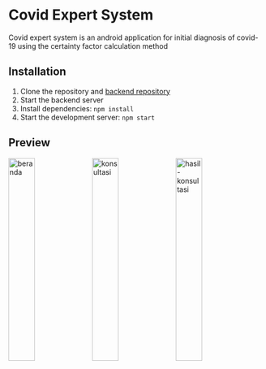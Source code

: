 # Covid Expert System

Covid expert system is an android application for initial diagnosis of covid-19 using the certainty factor calculation method
## Installation


1. Clone the repository and [backend repository](https://github.com/rsudanta/exsys-api)
2. Start the backend server
2. Install dependencies: ``npm install``
3. Start the development server: ``npm start``

## Preview
<a href="https://ibb.co/0CgZbJr"><img src="https://i.ibb.co/F5SJT7z/beranda.png" alt="beranda" width="32%" /></a>
<a href="https://ibb.co/wRqL68B"><img src="https://i.ibb.co/80wB8GN/konsultasi.png" alt="konsultasi" width="32%" /></a>
<a href="https://ibb.co/dG9YBgC"><img src="https://i.ibb.co/0hNbqt4/hasil-konsultasi.png" alt="hasil-konsultasi" width="32%" /></a>


